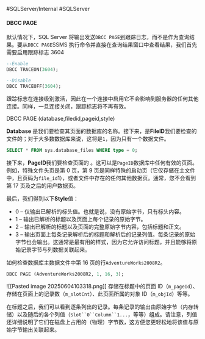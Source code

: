 #SQLServer/Internal #SQLServer 

#### DBCC PAGE

默认情况下，SQL Server 将输出发送`DBCC PAGE`到跟踪日志，而不是作为查询结果。要从`DBCC PAGE`SSMS 执行命令并直接在查询结果窗口中查看结果，我们首先需要启用跟踪标志 3604

```SQL
--Enable
DBCC TRACEON(3604);  

--Disable
DBCC TRACEOFF(3604);
```
跟踪标志在连接级别激活，因此在一个连接中启用它不会影响到服务器的任何其他连接。同样，一旦连接关闭，跟踪标志将不再有效。

DBCC PAGE (database,filedid,pageid,style)

**Database** 是我们要检查其页面的数据库的名称。接下来，是**FileID**我们要检查的文件的；对于大多数数据库来说，这将是`1`，因为只有一个数据文件。

```SQL
SELECT * FROM sys.database_files WHERE type = 0;
```


接下来，**PageID**我们要检查页面的 。这可以是`PageID`数据库中任何有效的页面。例如，特殊文件头页是第 0 页，第 9 页是同样特殊的启动页（它仅存储在主文件中，且页码为`file_id`1），或者文件中存在的任何其他数据页。通常，您不会看到第 17 页及之后的用户数据页。

最后，我们得到以下**Style**值：

- 0 – 仅输出已解析的标头值。也就是说，没有原始字节，只有标头内容。
- 1 – 输出已解析的标题以及页面上每个记录的原始字节。
- 2 – 输出已解析的标题以及页面的完整原始字节内容，包括标题和正文。
- 3 – 输出页面上每条记录解析后的标题和解析后的记录列值。每条记录的原始字节也会输出。这通常是最有用的样式，因为它允许访问标题，并且能够将原始记录字节与列数据关联起来。


如何检查数据库主数据文件中第 16 页的行`AdventureWorks2008R2`。
```SQL
DBCC PAGE (AdventureWorks2008R2, 1, 16, 3);
```


![[Pasted image 20250604103318.png]]
存储在标题中的页面 ID（`m_pageId`）、存储在页面上的记录数（`m_slotCnt`）、此页面所属的对象 ID（`m_objId`）等等。

在标题之后，我们可以看到逐条列出的记录。每条记录的输出由原始字节（内存转储）以及随后的各个列值（`Slot``0``Column``1...`，等等）组成。请注意，列值还详细说明了它们在磁盘上占用的（物理）字节数，这方便您更轻松地将该值与原始字节输出关联起来。